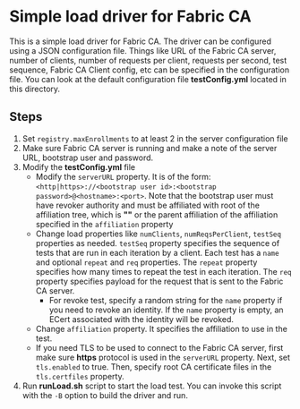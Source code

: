 # Simple load driver for Fabric CA
This is a simple load driver for Fabric CA. The driver can be configured using a JSON configuration file. Things like URL of the Fabric CA server, number of clients, number of requests per client, requests per second, test sequence, Fabric CA Client config, etc can be specified in the configuration file. You can look at the default configuration file **testConfig.yml** located in this directory.

## Steps
1. Set `registry.maxEnrollments` to at least 2 in the server configuration file
1. Make sure Fabric CA server is running and make a note of the server URL, bootstrap user and password.
2. Modify the **testConfig.yml** file
    * Modify the `serverURL` property. It is of the form: `<http|https>://<bootstrap user id>:<bootstrap password>@<hostname>:<port>`. Note that the bootstrap user must have revoker authority and must be affiliated with root of the affiliation tree, which is **""** or the parent affiliation of the affiliation specified in the `affiliation` property
    * Change load properties like `numClients`, `numReqsPerClient`, `testSeq` properties as needed. `testSeq` property specifies the sequence of tests that are run in each iteration by a client. Each test has a `name` and optional `repeat` and `req` properties. The `repeat` property specifies how many times to repeat the test in each iteration. The `req` property specifies payload for the request that is sent to the Fabric CA server.
        * For revoke test, specify a random string for the `name` property if you need to revoke an identity. If the `name` property is empty, an ECert associated with the identity will be revoked.
    * Change `affiliation` property. It specifies the affiliation to use in the test.
    * If you need TLS to be used to connect to the Fabric CA server, first make sure **https** protocol is used in the `serverURL` property. Next, set `tls.enabled` to true. Then, specify root CA certificate files in the `tls.certfiles` property.
3. Run **runLoad.sh** script to start the load test. You can invoke this script with the `-B` option to build the driver and run.
